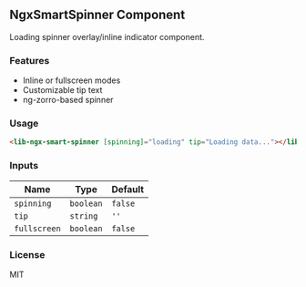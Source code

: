 ## NgxSmartSpinner Component

Loading spinner overlay/inline indicator component.

### Features

- Inline or fullscreen modes
- Customizable tip text
- ng-zorro-based spinner

### Usage

```html
<lib-ngx-smart-spinner [spinning]="loading" tip="Loading data..."></lib-ngx-smart-spinner>
```

### Inputs

| Name | Type | Default |
|------|------|---------|
| `spinning` | `boolean` | `false` |
| `tip` | `string` | `''` |
| `fullscreen` | `boolean` | `false` |

### License

MIT


